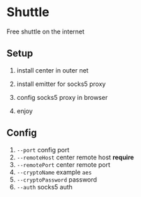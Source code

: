 # Shuttle

Free shuttle on the internet

## Setup 
1. install center in outer net

2. install emitter for socks5 proxy

3. config socks5 proxy in browser 

4. enjoy

## Config 
1. ``--port`` config port
2. ``--remoteHost`` center remote host **require**
3. ``--remotePort`` center remote port
4. ``--cryptoName`` example ``aes``
5. ``--cryptoPassword`` password
6. ``--auth`` socks5 auth
